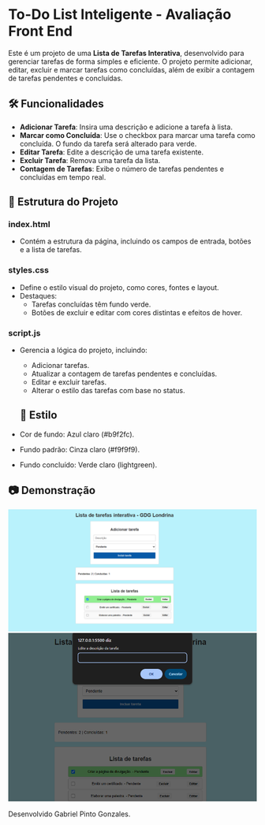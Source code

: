 # To-Do List Inteligente - Avaliação Front End

Este é um projeto de uma **Lista de Tarefas Interativa**, desenvolvido para gerenciar tarefas de forma simples e eficiente. O projeto permite adicionar, editar, excluir e marcar tarefas como concluídas, além de exibir a contagem de tarefas pendentes e concluídas.

## 🛠️ Funcionalidades

- **Adicionar Tarefa**: Insira uma descrição e adicione a tarefa à lista.
- **Marcar como Concluída**: Use o checkbox para marcar uma tarefa como concluída. O fundo da tarefa será alterado para verde.
- **Editar Tarefa**: Edite a descrição de uma tarefa existente.
- **Excluir Tarefa**: Remova uma tarefa da lista.
- **Contagem de Tarefas**: Exibe o número de tarefas pendentes e concluídas em tempo real.

## 📂 Estrutura do Projeto
### **index.html**
- Contém a estrutura da página, incluindo os campos de entrada, botões e a lista de tarefas.

### **styles.css**
- Define o estilo visual do projeto, como cores, fontes e layout.
- Destaques:
  - Tarefas concluídas têm fundo verde.
  - Botões de excluir e editar com cores distintas e efeitos de hover.

### **script.js**
- Gerencia a lógica do projeto, incluindo:
  - Adicionar tarefas.
  - Atualizar a contagem de tarefas pendentes e concluídas.
  - Editar e excluir tarefas.
  - Alterar o estilo das tarefas com base no status.

  ## 🎨 Estilo
- Cor de fundo: Azul claro (#b9f2fc).
- Fundo padrão: Cinza claro (#f9f9f9).
- Fundo concluído: Verde claro (lightgreen).

## 📷 Demonstração

<img alt="Demonstração do Projeto" src="home.png">
<img alt="Demonstração do Projeto" src="edit.png">

Desenvolvido Gabriel Pinto Gonzales.
